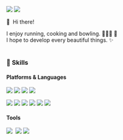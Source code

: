 <p>
  <a href="https://suebeen.github.io/" target="_blank"><img src="https://img.shields.io/badge/Blog-DD0B78?style=flat-square&logo=GitHub%20Sponsors&logoColor=white"/></a>
  <a href="mailto:1003jamie@gmail.com" target="_blank"><img src="https://img.shields.io/badge/1003jamie@gmail.com-EA4335?style=flat-square&logo=Gmail&logoColor=white"/></a>
<!--   <a href="https://www.instagram.com/clapkong"><img src="https://img.shields.io/badge/Instagram-E4405F?style=flat-square&logo=Instagram&logoColor=white&link=https://www.instagram.com/clapkong/"/></a>&nbsp -->
</p>

<p>
  👋&nbsp; Hi there!
  
  I enjoy running, cooking and bowling.     👩🏻‍🍳 🎳 <br/>
  I hope to develop every beautiful things. ✨ <br/><br/>
</p>

### 💪 Skills
#### Platforms & Languages
<p>
  <img src="https://img.shields.io/badge/React-61DAFB?style=flat-square&logo=React&logoColor=black"/>
  <img src="https://img.shields.io/badge/Flutter-02569B?style=flat-square&logo=Flutter&logoColor=white"/>
  <img src="https://img.shields.io/badge/Django-092E20?style=flat-square&logo=Django&logoColor=white"/> 
  <img src="https://img.shields.io/badge/aws-333664?style=flat-square&logo=amazon-aws&logoColor=white"/></a>
</p>
<p>
  <img src="https://img.shields.io/badge/Python-3776AB?style=flat-square&logo=Python&logoColor=white"/>
  <img src="https://img.shields.io/badge/C-A8B9CC?style=flat-square&logo=C&logoColor=white"/>
  <img src="https://img.shields.io/badge/Go-00ADD8?style=flat-square&logo=Go&logoColor=white"/>
  <img src="https://img.shields.io/badge/Dart-0175C2?style=flat-square&logo=Dart&logoColor=white"/></a>
  <img src="https://img.shields.io/badge/JavaScript-F7DF1E?style=flat-square&logo=Javascript&logoColor=white"/>
  <img src="https://img.shields.io/badge/Java-007396?style=flat-square&logo=Java&logoColor=white"/>
</p>

#### Tools
<p>
  <img src="https://img.shields.io/badge/Mysql-E6B91E?style=flat-square&logo=MySql&logoColor=white"/></a>&nbsp
  <img src="https://img.shields.io/badge/SonarQube-4E9BCD?style=flat-square&logo=SonarQube&logoColor=white"/>  
  <img src="https://img.shields.io/badge/Jenkins-D24939?style=flat-square&logo=Jenkins&logoColor=white"/></a>&nbsp
</p>
